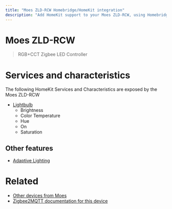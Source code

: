 ```yaml
---
title: "Moes ZLD-RCW Homebridge/HomeKit integration"
description: "Add HomeKit support to your Moes ZLD-RCW, using Homebridge, Zigbee2MQTT and homebridge-z2m."
---
```

<!---
This file has been GENERATED using src/docgen/docgen.ts
DO NOT EDIT THIS FILE MANUALLY!
-->
# Moes ZLD-RCW
> RGB+CCT Zigbee LED Controller


# Services and characteristics
The following HomeKit Services and Characteristics are exposed by
the Moes ZLD-RCW

* [Lightbulb](../../light.md)
  * Brightness
  * Color Temperature
  * Hue
  * On
  * Saturation


## Other features
* [Adaptive Lighting](../../light.md)


# Related
* [Other devices from Moes](../index.md#moes)
* [Zigbee2MQTT documentation for this device](https://www.zigbee2mqtt.io/devices/ZLD-RCW.html)